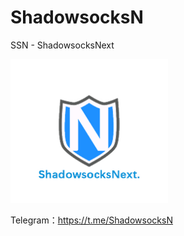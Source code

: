 # ShadowsocksN
SSN - ShadowsocksNext

<img src="https://raw.githubusercontent.com/xaray/ShadowsocksN/master/qrpic.jpg" width="50%"/>

Telegram：https://t.me/ShadowsocksN
